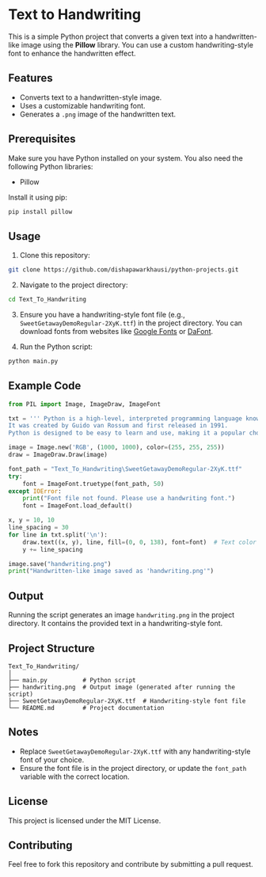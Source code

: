 # Text to Handwriting

This is a simple Python project that converts a given text into a handwritten-like image using the **Pillow** library. You can use a custom handwriting-style font to enhance the handwritten effect.

## Features
- Converts text to a handwritten-style image.
- Uses a customizable handwriting font.
- Generates a `.png` image of the handwritten text.

## Prerequisites
Make sure you have Python installed on your system. You also need the following Python libraries:

- Pillow

Install it using pip:
```bash
pip install pillow
```

## Usage
1. Clone this repository:
```bash
git clone https://github.com/dishapawarkhausi/python-projects.git
```

2. Navigate to the project directory:
```bash
cd Text_To_Handwriting
```

3. Ensure you have a handwriting-style font file (e.g., `SweetGetawayDemoRegular-2XyK.ttf`) in the project directory. You can download fonts from websites like [Google Fonts](https://fonts.google.com/) or [DaFont](https://www.dafont.com/).

4. Run the Python script:
```bash
python main.py
```

## Example Code
```python
from PIL import Image, ImageDraw, ImageFont

txt = ''' Python is a high-level, interpreted programming language known for its simplicity, readability, and versatility.
It was created by Guido van Rossum and first released in 1991. 
Python is designed to be easy to learn and use, making it a popular choice for both beginners and experienced programmers.'''

image = Image.new('RGB', (1000, 1000), color=(255, 255, 255)) 
draw = ImageDraw.Draw(image)

font_path = "Text_To_Handwriting\SweetGetawayDemoRegular-2XyK.ttf" 
try:
    font = ImageFont.truetype(font_path, 50)
except IOError:
    print("Font file not found. Please use a handwriting font.")
    font = ImageFont.load_default()

x, y = 10, 10  
line_spacing = 30  
for line in txt.split('\n'):
    draw.text((x, y), line, fill=(0, 0, 138), font=font)  # Text color
    y += line_spacing

image.save("handwriting.png")
print("Handwritten-like image saved as 'handwriting.png'")
```

## Output
Running the script generates an image `handwriting.png` in the project directory. It contains the provided text in a handwriting-style font.

## Project Structure
```
Text_To_Handwriting/
│
├── main.py          # Python script
├── handwriting.png  # Output image (generated after running the script)
├── SweetGetawayDemoRegular-2XyK.ttf  # Handwriting-style font file
└── README.md        # Project documentation
```

## Notes
- Replace `SweetGetawayDemoRegular-2XyK.ttf` with any handwriting-style font of your choice.
- Ensure the font file is in the project directory, or update the `font_path` variable with the correct location.

## License
This project is licensed under the MIT License.

## Contributing
Feel free to fork this repository and contribute by submitting a pull request.
